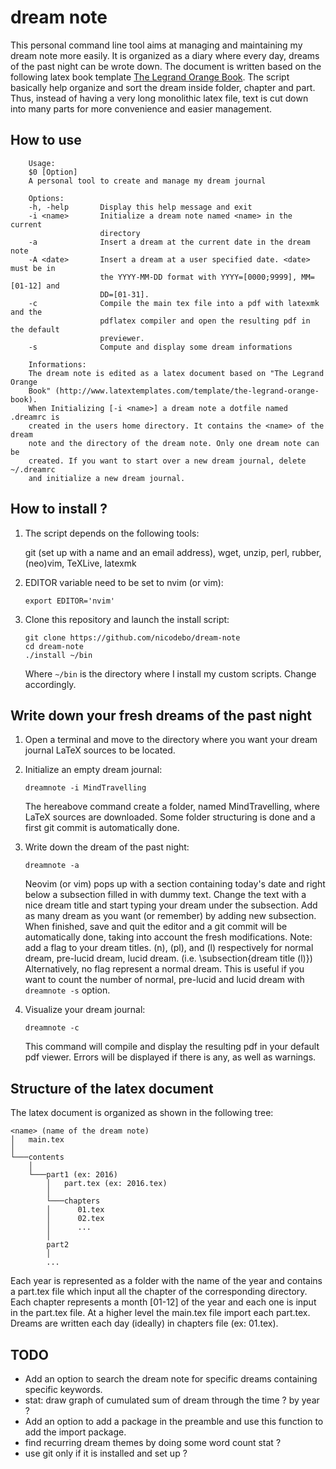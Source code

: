 # dream note

This personal command line tool aims at managing and maintaining my dream note
more easily. It is organized as a diary where every day, dreams of the past
night can be wrote down. The document is written based on the following latex
book template [The Legrand Orange
Book](http://www.latextemplates.com/template/the-legrand-orange-book). The
script basically help organize and sort the dream inside folder, chapter and
part. Thus, instead of having a very long monolithic latex file, text is cut
down into many parts for more convenience and easier management.


## How to use


[//]: # (To insert the help from dreamnote file into the readme)
[//]: # (:r! sed -n 19,43p ~/Documents/Dev/dream-note/dreamnote)

```
	Usage:
	$0 [Option]
	A personal tool to create and manage my dream journal
	
	Options:
	-h, -help       Display this help message and exit
	-i <name>       Initialize a dream note named <name> in the current
	                directory
	-a              Insert a dream at the current date in the dream note
	-A <date>       Insert a dream at a user specified date. <date> must be in
	                the YYYY-MM-DD format with YYYY=[0000;9999], MM=[01-12] and
	                DD=[01-31].
	-c              Compile the main tex file into a pdf with latexmk and the
	                pdflatex compiler and open the resulting pdf in the default
	                previewer.
	-s              Compute and display some dream informations
	
	Informations:
	The dream note is edited as a latex document based on "The Legrand Orange
	Book" (http://www.latextemplates.com/template/the-legrand-orange-book).
	When Initializing [-i <name>] a dream note a dotfile named .dreamrc is
	created in the users home directory. It contains the <name> of the dream
	note and the directory of the dream note. Only one dream note can be
	created. If you want to start over a new dream journal, delete ~/.dreamrc
	and initialize a new dream journal.
```

## How to install ?

1. The script depends on the following tools:

    git (set up with a name and an email address), wget, unzip, perl, rubber, (neo)vim, TeXLive, latexmk

2. EDITOR variable need to be set to nvim (or vim):

    ```
    export EDITOR='nvim'
    ```

3. Clone this repository and launch the install script:

    ```
    git clone https://github.com/nicodebo/dream-note
    cd dream-note
    ./install ~/bin
    ```

    Where ```~/bin``` is the directory where I install my custom scripts. Change accordingly.


## Write down your fresh dreams of the past night

1. Open a terminal and move to the directory where you want your dream journal LaTeX sources to be located.

2. Initialize an empty dream journal:

    ```
    dreamnote -i MindTravelling
    ```
    The hereabove command create a folder, named MindTravelling, where LaTeX
    sources are downloaded. Some folder structuring is done and a first git
    commit is automatically done.

3. Write down the dream of the past night:

    ```
    dreamnote -a
    ```

    Neovim (or vim) pops up with a section containing today's date and right
    below a subsection filled in with dummy text. Change the text with a nice
    dream title and start typing your dream under the subsection. Add as many
    dream as you want (or remember) by adding new subsection. When finished,
    save and quit the editor and a git commit will be automatically done,
    taking into account the fresh modifications. Note: add a flag to your dream
    titles. (n), (pl), and (l) respectively for normal dream, pre-lucid dream,
    lucid dream. (i.e. \subsection{dream title (l)}) Alternatively, no flag
    represent a normal dream. This is useful if you want to count the number of
    normal, pre-lucid and lucid dream with ```dreamnote -s``` option.

4. Visualize your dream journal:

    ```
    dreamnote -c
    ```

    This command will compile and display the resulting pdf in your default pdf
    viewer. Errors will be displayed if there is any, as well as warnings.

## Structure of the latex document

The latex document is organized as shown in the following tree:

```
<name> (name of the dream note)
│   main.tex
│
└───contents
    │
    └───part1 (ex: 2016)
        │   part.tex (ex: 2016.tex)
        │
        └───chapters
        │      01.tex
        │      02.tex
        │      ...
        │ 
        part2
        │
        ...
```

Each year is represented as a folder with the name of the year and contains
a part.tex file which input all the chapter of the corresponding directory.
Each chapter represents a month [01-12] of the year and each one is input in
the part.tex file. At a higher level the main.tex file import each part.tex.
Dreams are written each day (ideally) in chapters file (ex: 01.tex).

## TODO

* Add an option to search the dream note for specific dreams containing
specific keywords.
* stat: draw graph of cumulated sum of dream through the time ? by year ?
* Add an option to add a package in the preamble and use this function to add 
the import package.
* find recurring dream themes by doing some word count stat ?
* use git only if it is installed and set up ?
